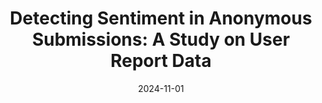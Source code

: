 ---
title: "Detecting Sentiment in Anonymous Submissions: A Study on User Report Data"
collection: teaching
type: "In review in <i>CSCW, 2025</i>"
permalink:
venue:
date: 2024-11-01
location:
---